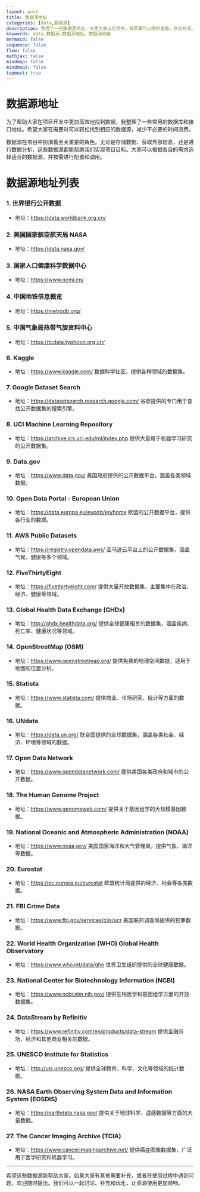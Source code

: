 ```yaml
---
layout: post
title: 数据源地址
categories: [data,数据源]
description: 整理了一些数据源地址，方便大家以后使用，有需要可以随时查看，欢迎补充。
keywords: data,数据源,数据源地址，数据源链接
mermaid: false
sequence: false
flow: false
mathjax: false
mindmap: false
mindmap2: false
topmost: true
---
```


# 数据源地址

为了帮助大家在项目开发中更加高效地找到数据，我整理了一些常用的数据库和接口地址。希望大家在需要时可以轻松找到相应的数据源，减少不必要的时间浪费。

数据源在项目中扮演着至关重要的角色。无论是存储数据、获取外部信息，还是进行数据分析，这些数据源都能帮助我们实现项目目标。大家可以根据各自的需求选择适合的数据源，并按需进行配置和调用。

# 数据源地址列表

### 1. **世界银行公开数据**

- 地址：https://data.worldbank.org.cn/

### 2. **美国国家航空航天局 NASA**

- 地址：https://data.nasa.gov/

### 3. **国家人口健康科学数据中心**

- 地址：https://www.ncmi.cn/

### 4. **中国地铁信息概览**

- 地址：https://metrodb.org/

### 5. **中国气象局热带气旋资料中心**

- 地址：https://tcdata.typhoon.org.cn/

### 6. **Kaggle**

- 地址：https://www.kaggle.com/
  数据科学社区，提供各种领域的数据集。

### 7. **Google Dataset Search**

- 地址：https://datasetsearch.research.google.com/
  谷歌提供的专门用于查找公开数据集的搜索引擎。

### 8. **UCI Machine Learning Repository**

- 地址：https://archive.ics.uci.edu/ml/index.php
  提供大量用于机器学习研究的公开数据集。

### 9. **Data.gov**

- 地址：https://www.data.gov/
  美国政府提供的公开数据平台，涵盖各类领域数据。

### 10. **Open Data Portal - European Union**

- 地址：https://data.europa.eu/euodp/en/home
  欧盟的公开数据平台，提供各行业的数据。

### 11. **AWS Public Datasets**

- 地址：https://registry.opendata.aws/
  亚马逊云平台上的公开数据集，涵盖气候、健康等多个领域。

### 12. **FiveThirtyEight**

- 地址：https://fivethirtyeight.com/
  提供大量开放数据集，主要集中在政治、经济、健康等领域。

### 13. **Global Health Data Exchange (GHDx)**

- 地址：http://ghdx.healthdata.org/
  提供全球健康相关的数据集，涵盖疾病、死亡率、健康状况等领域。

### 14. **OpenStreetMap (OSM)**

- 地址：https://www.openstreetmap.org/
  提供免费的地理空间数据，适用于地图和位置分析。

### 15. **Statista**

- 地址：https://www.statista.com/
  提供商业、市场研究、统计等方面的数据。

### 16. **UNdata**

- 地址：https://data.un.org/
  联合国提供的全球数据集，涵盖各类社会、经济、环境等领域的数据。

### 17. **Open Data Network**

- 地址：https://www.opendatanetwork.com/
  提供美国各类政府和城市的公开数据。

### 18. **The Human Genome Project**

- 地址：https://www.genomeweb.com/
  提供关于基因组学的大规模基因数据。

### 19. **National Oceanic and Atmospheric Administration (NOAA)**

- 地址：https://www.noaa.gov/
  美国国家海洋和大气管理局，提供气象、海洋等数据。

### 20. **Eurostat**

- 地址：https://ec.europa.eu/eurostat
  欧盟统计局提供的经济、社会等各类数据。

### 21. **FBI Crime Data**

- 地址：https://www.fbi.gov/services/cjis/ucr
  美国联邦调查局提供的犯罪数据。

### 22. **World Health Organization (WHO) Global Health Observatory**

- 地址：https://www.who.int/data/gho
  世界卫生组织提供的全球健康数据。

### 23. **National Center for Biotechnology Information (NCBI)**

- 地址：https://www.ncbi.nlm.nih.gov/
  提供生物医学和基因组学方面的开放数据集。

### 24. **DataStream by Refinitiv**

- 地址：https://www.refinitiv.com/en/products/data-stream
  提供金融市场、经济和其他商业相关的数据。

### 25. **UNESCO Institute for Statistics**

- 地址：http://uis.unesco.org/
  提供全球教育、科学、文化等领域的统计数据。

### 26. **NASA Earth Observing System Data and Information System (EOSDIS)**

- 地址：https://earthdata.nasa.gov/
  提供关于地球科学、遥感数据等方面的大量数据。

### 27. **The Cancer Imaging Archive (TCIA)**

- 地址：https://www.cancerimagingarchive.net/
  提供癌症图像数据集，广泛用于医学研究和机器学习。

------

希望这些数据源能帮助大家。如果大家有其他需要补充，或者在使用过程中遇到问题，欢迎随时提出。我们可以一起讨论、补充和优化，让资源使用更加顺畅。